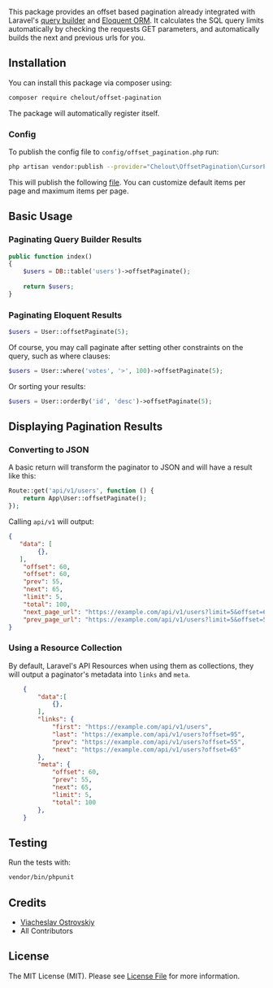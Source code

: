 This package provides an offset based pagination already integrated with Laravel's [query builder](https://laravel.com/docs/master/queries) and [Eloquent ORM](https://laravel.com/docs/master/eloquent).
It calculates the SQL query limits automatically by checking the requests GET parameters, and automatically builds the next and previous urls for you.

## Installation

You can install this package via composer using:

```bash
composer require chelout/offset-pagination
```

The package will automatically register itself.

### Config

To publish the config file to `config/offset_pagination.php` run:

````bash
php artisan vendor:publish --provider="Chelout\OffsetPagination\CursorPaginationServiceProvider" --tag="config"
````

This will publish the following [file](config/offset_pagination.php). 
You can customize default items per page and maximum items per page. 

## Basic Usage

### Paginating Query Builder Results
    
````php
public function index()
{
    $users = DB::table('users')->offsetPaginate();
    
    return $users;
}
````

### Paginating Eloquent Results

````php
$users = User::offsetPaginate(5);
````

Of course, you may call paginate after setting other constraints on the query, such as where clauses:

````php
$users = User::where('votes', '>', 100)->offsetPaginate(5);
````

Or sorting your results:

````php
$users = User::orderBy('id', 'desc')->offsetPaginate(5);
````
## Displaying Pagination Results

### Converting to JSON

A basic return will transform the paginator to JSON and will have a result like this:

````php
Route::get('api/v1/users', function () {
    return App\User::offsetPaginate();
});
````

Calling `api/v1` will output:

````json
{
   "data": [
        {}, 
   ],
    "offset": 60,
    "offset": 60,
    "prev": 55,
    "next": 65,
    "limit": 5,
    "total": 100,
    "next_page_url": "https://example.com/api/v1/users?limit=5&offset=65",
    "prev_page_url": "https://example.com/api/v1/users?limit=5&offset=55"
}
````

### Using a Resource Collection

By default, Laravel's API Resources when using them as collections, they will output a paginator's metadata
into `links` and `meta`.

````json
    {
        "data":[
            {}, 
        ],
        "links": {
            "first": "https://example.com/api/v1/users",
            "last": "https://example.com/api/v1/users?offset=95",
            "prev": "https://example.com/api/v1/users?offset=55",
            "next": "https://example.com/api/v1/users?offset=65"
        },
        "meta": {
            "offset": 60,
            "prev": 55,
            "next": 65,
            "limit": 5,
            "total": 100
        },
    }
````

## Testing

Run the tests with:
```bash
vendor/bin/phpunit
```

## Credits

- [Viacheslav Ostrovskiy](https://github.com/chelout)
- All Contributors

## License

The MIT License (MIT). Please see [License File](LICENSE.md) for more information.